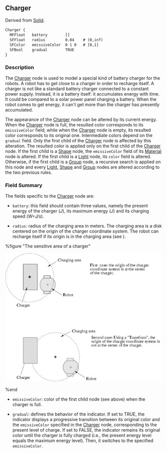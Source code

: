 ## Charger

Derived from [Solid](solid.md#solid).

```
Charger {
  MFFloat   battery        []
  SFFloat   radius         0.04    # (0,inf)
  SFColor   emissiveColor  0 1 0   # [0,1]
  SFBool    gradual        TRUE
}
```

### Description

The [Charger](charger.md#charger) node is used to model a special kind of
battery charger for the robots. A robot has to get close to a charger in order
to recharge itself. A charger is not like a standard battery charger connected
to a constant power supply. Instead, it is a battery itself: it accumulates
energy with time. It could be compared to a solar power panel charging a
battery. When the robot comes to get energy, it can't get more than the charger
has presently accumulated.

The appearance of the [Charger](charger.md#charger) node can be altered by its
current energy. When the [Charger](charger.md#charger) node is full, the
resulted color corresponds to its `emissiveColor` field, while when the
[Charger](charger.md#charger) node is empty, its resulted color corresponds to
its original one. Intermediate colors depend on the `gradual` field. Only the
first child of the [Charger](charger.md#charger) node is affected by this
alteration. The resulted color is applied only on the first child of the
[Charger](charger.md#charger) node. If the first child is a
[Shape](shape.md#shape) node, the `emissiveColor` field of its
[Material](material.md#material) node is altered. If the first child is a
[Light](light.md#light) node, its `color` field is altered. Otherwise, if the
first child is a [Group](group.md#group) node, a recursive search is applied on
this node and every [Light](light.md#light), [Shape](shape.md#shape) and
[Group](group.md#group) nodes are altered according to the two previous rules.

### Field Summary

The fields specific to the [Charger](charger.md#charger) node are:

- `battery`: this field should contain three values, namely the present energy of
the charger (*J*), its maximum energy (*J*) and its charging speed (*W=J/s*).

- `radius`: radius of the charging area in meters. The charging area is a disk
centered on the origin of the charger coordinate system. The robot can recharge
itself if its origin is in the charging area (see ).

%figure "The sensitive area of a charger"

![The sensitive area of a charger](pdf/charger.pdf.png)

%end

- `emissiveColor`: color of the first child node (see above) when the charger is
full.

- `gradual`: defines the behavior of the indicator. If set to TRUE, the indicator
displays a progressive transition between its original color and the
`emissiveColor` specified in the [Charger](charger.md#charger) node,
corresponding to the present level of charge. If set to FALSE, the indicator
remains its original color until the charger is fully charged (i.e., the present
energy level equals the maximum energy level). Then, it switches to the
specified `emissiveColor`.

